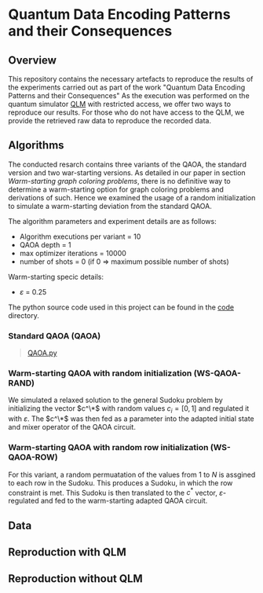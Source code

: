 # Quantum Data Encoding Patterns and their Consequences

## Overview
This repository contains the necessary artefacts to reproduce the results of the experiments carried out as part of the work "Quantum Data Encoding Patterns and their Consequences"
As the execution was performed on the quantum simulator [QLM](https://atos.net/en/solutions/quantum-learning-machine) with restricted access, we offer two ways to reproduce our results. For those who do not have access to the QLM, we provide the retrieved raw data to reproduce the recorded data.

## Algorithms
The conducted resarch contains three variants of the QAOA, the standard version and two war-starting versions.
As detailed in our paper in section *Warm-starting graph coloring problems*, there is no definitive way to determine a warm-starting option for graph coloring problems and derivations of such. 
Hence we examined the usage of a random initialization to simulate a warm-starting deviation from the standard QAOA.

The algorithm parameters and experiment details are as follows:

  * Algorithm executions per variant = $10$
  * QAOA depth = $1$
  * max optimizer iterations = $10000$
  * number of shots = $0$ (if $0$ => maximum possible number of shots)

Warm-starting specic details:
  * $\varepsilon$ = $0.25$

The python source code used in this project can be found in the [code](code) directory.

### Standard QAOA (QAOA)
> [QAOA.py](code/qaoa.py)

### Warm-starting QAOA with random initialization (WS-QAOA-RAND)
We simulated a relaxed solution to the general Sudoku problem by initializing the vector $c^\*$ with random values $c_i = [0,1]$ and regulated it with $\varepsilon$.
The $c^\*$ was then fed as a parameter into the adapted initial state and mixer operator of the QAOA circuit.

### Warm-starting QAOA with random row initialization (WS-QAOA-ROW)
For this variant, a random permuatation of the values from $1$ to $N$ is assgined to each row in the Sudoku. This produces a Sudoku, in which the row constraint is met.
This Sudoku is then translated to the $c^*$ vector, $\varepsilon$-regulated and fed to the warm-starting adapted QAOA circuit.


## Data

## Reproduction with QLM

## Reproduction without QLM
